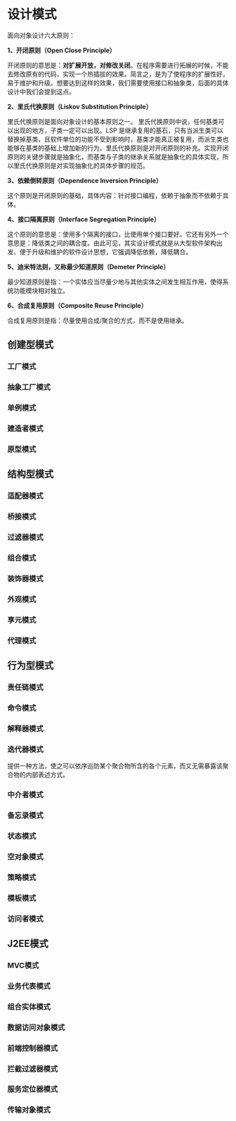 # 设计模式

面向对象设计六大原则：

**1、开闭原则（Open Close Principle）**

开闭原则的意思是：**对扩展开放，对修改关闭**。在程序需要进行拓展的时候，不能去修改原有的代码，实现一个热插拔的效果。简言之，是为了使程序的扩展性好，易于维护和升级。想要达到这样的效果，我们需要使用接口和抽象类，后面的具体设计中我们会提到这点。

**2、里氏代换原则（Liskov Substitution Principle）**

里氏代换原则是面向对象设计的基本原则之一。 里氏代换原则中说，任何基类可以出现的地方，子类一定可以出现。LSP 是继承复用的基石，只有当派生类可以替换掉基类，且软件单位的功能不受到影响时，基类才能真正被复用，而派生类也能够在基类的基础上增加新的行为。里氏代换原则是对开闭原则的补充。实现开闭原则的关键步骤就是抽象化，而基类与子类的继承关系就是抽象化的具体实现，所以里氏代换原则是对实现抽象化的具体步骤的规范。

**3、依赖倒转原则（Dependence Inversion Principle）**

这个原则是开闭原则的基础，具体内容：针对接口编程，依赖于抽象而不依赖于具体。

**4、接口隔离原则（Interface Segregation Principle）**

这个原则的意思是：使用多个隔离的接口，比使用单个接口要好。它还有另外一个意思是：降低类之间的耦合度。由此可见，其实设计模式就是从大型软件架构出发、便于升级和维护的软件设计思想，它强调降低依赖，降低耦合。

**5、迪米特法则，又称最少知道原则（Demeter Principle）**

最少知道原则是指：一个实体应当尽量少地与其他实体之间发生相互作用，使得系统功能模块相对独立。

**6、合成复用原则（Composite Reuse Principle）**

合成复用原则是指：尽量使用合成/聚合的方式，而不是使用继承。

## 创建型模式

### 工厂模式



### 抽象工厂模式



### 单例模式



### 建造者模式



### 原型模式



## 结构型模式

### 适配器模式



### 桥接模式



### 过滤器模式



### 组合模式



### 装饰器模式



### 外观模式



### 享元模式



### 代理模式



## 行为型模式

### 责任链模式



### 命令模式



### 解释器模式



### 迭代器模式

提供一种方法，使之可以依序巡防某个聚合物所含的各个元素，而又无需暴露该聚合物的内部表述方式。

### 中介者模式



### 备忘录模式



### 状态模式



### 空对象模式



### 策略模式



### 模板模式



### 访问者模式



## J2EE模式

### MVC模式



### 业务代表模式



### 组合实体模式



### 数据访问对象模式



### 前端控制器模式



### 拦截过滤器模式



### 服务定位器模式



### 传输对象模式







